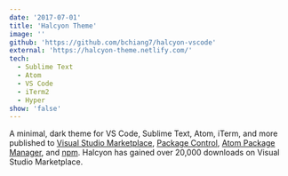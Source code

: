 ```yaml
---
date: '2017-07-01'
title: 'Halcyon Theme'
image: ''
github: 'https://github.com/bchiang7/halcyon-vscode'
external: 'https://halcyon-theme.netlify.com/'
tech:
  - Sublime Text
  - Atom
  - VS Code
  - iTerm2
  - Hyper
show: 'false'
---
```


A minimal, dark theme for VS Code, Sublime Text, Atom, iTerm, and more published to [Visual Studio Marketplace](https://marketplace.visualstudio.com/items?itemName=brittanychiang.halcyon-vscode), [Package Control](https://packagecontrol.io/packages/Halcyon%20Theme), [Atom Package Manager](https://atom.io/themes/halcyon-syntax), and [npm](https://www.npmjs.com/package/hyper-halcyon-theme). Halcyon has gained over 20,000 downloads on Visual Studio Marketplace.
